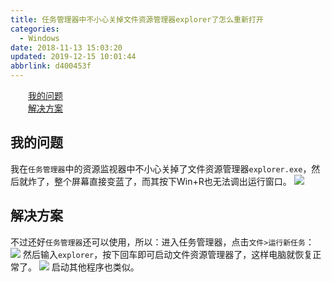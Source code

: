 ```yaml
---
title: 任务管理器中不小心关掉文件资源管理器explorer了怎么重新打开
categories: 
  - Windows
date: 2018-11-13 15:03:20
updated: 2019-12-15 10:01:44
abbrlink: d400453f
---
```

<div id='my_toc'><a href="/blog/d400453f/#我的问题" class="header_2">我的问题</a><br><a href="/blog/d400453f/#解决方案" class="header_2">解决方案</a><br></div>
<style>
    .header_1{
        margin-left: 1em;
    }
    .header_2{
        margin-left: 2em;
    }
    .header_3{
        margin-left: 3em;
    }
    .header_4{
        margin-left: 4em;
    }
    .header_5{
        margin-left: 5em;
    }
    .header_6{
        margin-left: 6em;
    }
</style>
<!--more-->
<script>if (navigator.platform.search('arm')==-1){document.getElementById('my_toc').style.display = 'none';}
var e,p = document.getElementsByTagName('p');while (p.length>0) {e = p[0];e.parentElement.removeChild(e);}
</script>

<!--end-->
## 我的问题 ##
我在`任务管理器`中的资源监视器中不小心关掉了文件资源管理器`explorer.exe`，然后就炸了，整个屏幕直接变蓝了，而其按下Win+R也无法调出运行窗口。
![](https://image-1257720033.cos.ap-shanghai.myqcloud.com/blog/Others/windows/explorer/colseExplorer.png)
## 解决方案 ##
不过还好`任务管理器`还可以使用，所以：进入任务管理器，点击`文件>运行新任务`：
![](https://image-1257720033.cos.ap-shanghai.myqcloud.com/blog/Others/windows/explorer/openStart.png)
然后输入`explorer`，按下回车即可启动文件资源管理器了，这样电脑就恢复正常了。
![](https://image-1257720033.cos.ap-shanghai.myqcloud.com/blog/Others/windows/explorer/startExplorer.png)
启动其他程序也类似。

